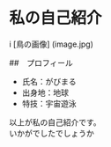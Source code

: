 # 私の自己紹介
i [鳥の画像] (image.jpg)  

##　プロフィール
- 氏名：がびまる
- 出身地：地球
- 特技：宇宙遊泳

以上が私の自己紹介です。  
いかがでしたでしょうか
